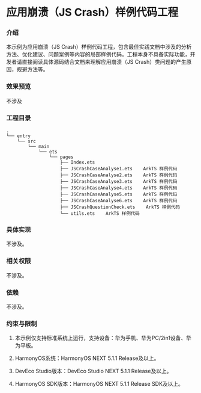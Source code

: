 # 应用崩溃（JS Crash）样例代码工程

### 介绍

本示例为应用崩溃（JS Crash）样例代码工程，包含最佳实践文档中涉及的分析方法、优化建议、问题案例等内容的局部样例代码。工程本身不具备实际功能，开发者请直接阅读具体源码结合文档来理解应用崩溃（JS Crash）类问题的产生原因，规避方法等。


### 效果预览

不涉及

### 工程目录
```
.
└── entry
    └── src
        └── main
            └── ets
                └── pages
                    ├── Index.ets
                    ├── JSCrashCaseAnalyse1.ets    ArkTS 样例代码
                    ├── JSCrashCaseAnalyse2.ets    ArkTS 样例代码
                    ├── JSCrashCaseAnalyse3.ets    ArkTS 样例代码
                    ├── JSCrashCaseAnalyse4.ets    ArkTS 样例代码
                    ├── JSCrashCaseAnalyse5.ets    ArkTS 样例代码
                    ├── JSCrashCaseAnalyse6.ets    ArkTS 样例代码
                    ├── JSCrashQuestionCheck.ets    ArkTS 样例代码
                    └── utils.ets    ArkTS 样例代码
```

### 具体实现

不涉及。

### 相关权限

不涉及。

### 依赖

不涉及。

###  约束与限制

1. 本示例仅支持标准系统上运行，支持设备：华为手机、华为PC/2in1设备、华为平板。

2. HarmonyOS系统：HarmonyOS NEXT 5.1.1 Release及以上。

3. DevEco Studio版本：DevEco Studio NEXT 5.1.1 Release及以上。

4. HarmonyOS SDK版本：HarmonyOS NEXT 5.1.1 Release SDK及以上。